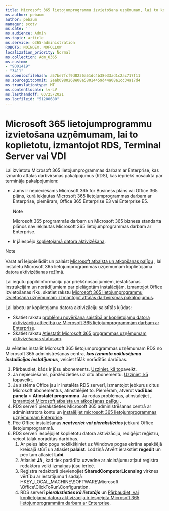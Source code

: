 ```yaml
---
title: Microsoft 365 lietojumprogrammu izvietošana uzņēmumam, lai to koplietotu, izmantojot RDS, Terminal Server vai VDI
ms.author: pebaum
author: pebaum
manager: scotv
ms.date: ''
ms.audience: Admin
ms.topic: article
ms.service: o365-administration
ROBOTS: NOINDEX, NOFOLLOW
localization_priority: Normal
ms.collection: Adm_O365
ms.custom:
- "9001419"
- "3411"
ms.openlocfilehash: a57be7fcf9d8236a51dc4b38e33ad1c2ac717f11
ms.sourcegitcommit: 2eab0980268e08a58014459d44a08a1cc34a17d4
ms.translationtype: MT
ms.contentlocale: lv-LV
ms.lasthandoff: 03/25/2021
ms.locfileid: "51200680"
---
```

# <a name="deploying-microsoft-365-apps-for-enterprise-for-shared-use-on-rds-terminal-server-or-vdi"></a>Microsoft 365 lietojumprogrammu izvietošana uzņēmumam, lai to koplietotu, izmantojot RDS, Terminal Server vai VDI

Lai izvietotu Microsoft 365 lietojumprogrammas darbam ar Enterprise, kas izmanto attālās darbvirsmas pakalpojumus (RDS), kas iepriekš nosaukta par termināļa pakalpojumiem:

- Jums ir nepieciešams Microsoft 365 for Business plāns vai Office 365 plāns, kurā iekļautas Microsoft 365 lietojumprogrammas darbam ar Enterprise, piemēram, Office 365 Enterprise E3 vai Enterprise E5.
   > [!NOTE]
   > Microsoft 365 programmās darbam un Microsoft 365 biznesa standarta plānos nav iekļautas Microsoft 365 lietojumprogrammas darbam ar Enterprise.
- Ir jāiespējo [koplietojamā datora aktivizēšana](https://docs.microsoft.com/DeployOffice/overview-shared-computer-activation).

> [!NOTE]
> Varat arī lejupielādēt un palaist [Microsoft atbalsta un atkopšanas palīgu](https://aka.ms/SaRA_OfficeSCA_M365Portal) , lai instalētu Microsoft 365 lietojumprogrammas uzņēmumam koplietojamā datora aktivizēšanas režīmā.

Lai iegūtu papildinformāciju par priekšnosacījumiem, iestatīšanas instrukcijām un norādījumiem par pielāgotām instalācijām, izmantojot Office izvietošanas rīku, skatiet rakstu [Microsoft 365 lietojumprogrammu izvietošana uzņēmumam, izmantojot attālās darbvirsmas pakalpojumus](https://docs.microsoft.com/DeployOffice/deploy-microsoft-365-apps-remote-desktop-services).

Lai labotu ar koplietojamu datora aktivizāciju saistītās kļūdas:

- Skatiet rakstu [problēmu novēršana saistībā ar koplietojamu datora aktivizāciju attiecībā uz Microsoft 365 lietojumprogrammām darbam ar Enterprise](https://docs.microsoft.com/DeployOffice/troubleshoot-shared-computer-activation).
- Skatiet rakstu [Atiestatīt Microsoft 365 programmas uzņēmumam aktivizēšanas statusam](https://go.microsoft.com/fwlink/?linkid=2109218).

Ja vēlaties instalēt Microsoft 365 lietojumprogrammas uzņēmumam RDS no Microsoft 365 administrēšanas centra, ***kas izmanto noklusējuma instalācijas iestatījumus***, veiciet tālāk norādītās darbības.

1. Pārbaudiet, kāds ir jūsu abonements. [Uzziniet, kā to](https://docs.microsoft.com/microsoft-365/admin/admin-overview/what-subscription-do-i-have)paveikt.
2. Ja nepieciešams, pārslēdzieties uz citu abonementu. [Uzziniet, kā to](https://docs.microsoft.com/microsoft-365/commerce/subscriptions/switch-to-a-different-plan)paveikt.
3. Ja sistēma Office jau ir instalēta RDS serverī, izmantojot jebkurus citus Microsoft abonementus, atinstalējiet to. Piemēram, atverot **vadības paneļa**  >  **Atinstalēt programmu**. Ja rodas problēmas, atinstalējiet [, izmantojot Microsoft atbalsta un atkopšanas palīgu](https://aka.ms/SARA-OfficeUninstall-Alchemy) .
4. RDS serverī pierakstieties Microsoft 365 administrēšanas centrā ar administratora kontu un [instalējiet microsoft 365 lietojumprogrammas uzņēmumam Enterprise](https://portal.office.com/OLS/MySoftware.aspx).
5. Pēc Office instalēšanas ***neatveriet vai pierakstieties*** jebkurā Office lietojumprogrammā.
6. RDS serverī iespējojiet koplietotu datora aktivizāciju, rediģējot reģistru, veicot tālāk norādītās darbības.
   1. Ar peles labo pogu noklikšķiniet uz Windows pogas ekrāna apakšējā kreisajā stūrī un atlasiet **palaist**. Lodziņā Atvērt ierakstiet **regedit** un pēc tam atlasiet **Labi**.
   2. Atlasiet **Jā** , kad tiek parādīta uzvedne ar aicinājumu atļaut reģistra redaktoru veikt izmaiņas jūsu ierīcē.
   3. Reģistra redaktorā pievienojiet **SharedComputerLicensing** virknes vērtību ar iestatījumu 1 sadaļā HKEY_LOCAL_MACHINE\SOFTWARE\Microsoft \Office\ClickToRun\Configuration.
   4. RDS serverī ***pierakstieties kā lietotājs*** un [Pārbaudiet, vai koplietojamā datora aktivizācija ir iespējota Microsoft 365 lietojumprogrammām darbam ar Enterprise](https://docs.microsoft.com/DeployOffice/troubleshoot-shared-computer-activation#verify-that-activation-for-microsoft-365-apps-succeeded).
